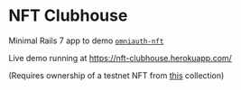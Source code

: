 # NFT Clubhouse

Minimal Rails 7 app to demo [`omniauth-nft`](https://github.com/valthon/omniauth-nft)

Live demo running at https://nft-clubhouse.herokuapp.com/

(Requires ownership of a testnet NFT
from [this](https://testnets.opensea.io/collection/untitled-collection-4919696) collection)
